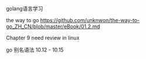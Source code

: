 golang语言学习

the way to go 
https://github.com/unknwon/the-way-to-go_ZH_CN/blob/master/eBook/01.2.md


Chapter 9 need review in linux


go 别名语法 10.12 - 10.15
